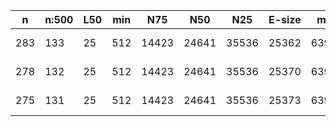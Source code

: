 n    |n:500  |L50  |min  |N75    |N50    |N25    |E-size  |max    |sum      |name
---  |---    |---  |---  |---    |---    |---    |---     |---    |---      |---
283  |133    |25   |512  |14423  |24641  |35536  |25362   |63938  |1673549  |campylobacter-unitigs.fa
278  |132    |25   |512  |14423  |24641  |35536  |25370   |63938  |1673925  |campylobacter-contigs.fa
275  |131    |25   |512  |14423  |24641  |35536  |25373   |63938  |1673906  |campylobacter-scaffolds.fa
